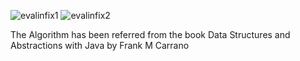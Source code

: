 ![evalinfix1](https://user-images.githubusercontent.com/32956051/104104668-5caa4c00-525e-11eb-9152-e768236472f8.PNG)
![evalinfix2](https://user-images.githubusercontent.com/32956051/104104670-5d42e280-525e-11eb-8688-7aec146b9ba3.PNG)

The Algorithm has been referred from the book Data Structures and Abstractions with Java by Frank M Carrano
